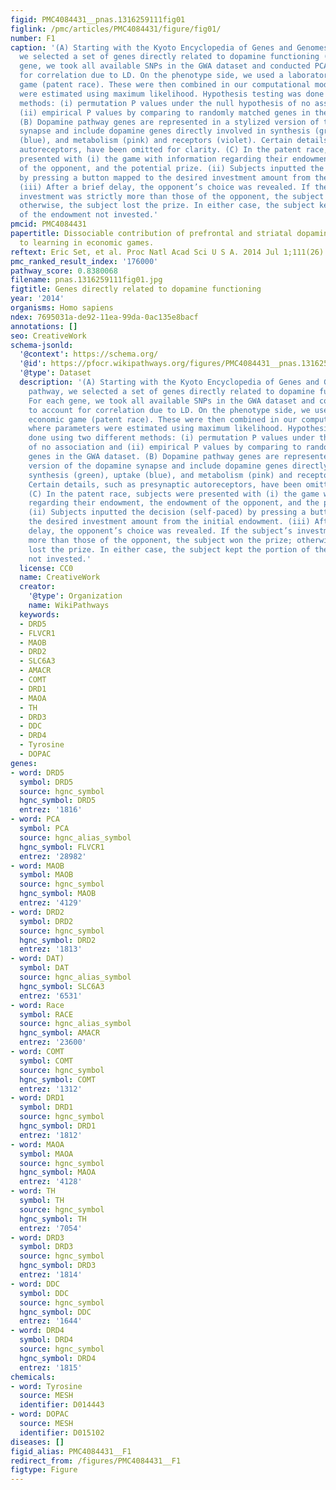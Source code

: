 ```yaml
---
figid: PMC4084431__pnas.1316259111fig01
figlink: /pmc/articles/PMC4084431/figure/fig01/
number: F1
caption: '(A) Starting with the Kyoto Encyclopedia of Genes and Genomes dopamine pathway,
  we selected a set of genes directly related to dopamine functioning (). For each
  gene, we took all available SNPs in the GWA dataset and conducted PCA to account
  for correlation due to LD. On the phenotype side, we used a laboratory-based economic
  game (patent race). These were then combined in our computational model, where parameters
  were estimated using maximum likelihood. Hypothesis testing was done using two different
  methods: (i) permutation P values under the null hypothesis of no association and
  (ii) empirical P values by comparing to randomly matched genes in the GWA dataset.
  (B) Dopamine pathway genes are represented in a stylized version of the dopamine
  synapse and include dopamine genes directly involved in synthesis (green), uptake
  (blue), and metabolism (pink) and receptors (violet). Certain details, such as presynaptic
  autoreceptors, have been omitted for clarity. (C) In the patent race, subjects were
  presented with (i) the game with information regarding their endowment, the endowment
  of the opponent, and the potential prize. (ii) Subjects inputted the decision (self-paced)
  by pressing a button mapped to the desired investment amount from the initial endowment.
  (iii) After a brief delay, the opponent’s choice was revealed. If the subject’s
  investment was strictly more than those of the opponent, the subject won the prize;
  otherwise, the subject lost the prize. In either case, the subject kept the portion
  of the endowment not invested.'
pmcid: PMC4084431
papertitle: Dissociable contribution of prefrontal and striatal dopaminergic genes
  to learning in economic games.
reftext: Eric Set, et al. Proc Natl Acad Sci U S A. 2014 Jul 1;111(26):9615-9620.
pmc_ranked_result_index: '176000'
pathway_score: 0.8380068
filename: pnas.1316259111fig01.jpg
figtitle: Genes directly related to dopamine functioning
year: '2014'
organisms: Homo sapiens
ndex: 7695031a-de92-11ea-99da-0ac135e8bacf
annotations: []
seo: CreativeWork
schema-jsonld:
  '@context': https://schema.org/
  '@id': https://pfocr.wikipathways.org/figures/PMC4084431__pnas.1316259111fig01.html
  '@type': Dataset
  description: '(A) Starting with the Kyoto Encyclopedia of Genes and Genomes dopamine
    pathway, we selected a set of genes directly related to dopamine functioning ().
    For each gene, we took all available SNPs in the GWA dataset and conducted PCA
    to account for correlation due to LD. On the phenotype side, we used a laboratory-based
    economic game (patent race). These were then combined in our computational model,
    where parameters were estimated using maximum likelihood. Hypothesis testing was
    done using two different methods: (i) permutation P values under the null hypothesis
    of no association and (ii) empirical P values by comparing to randomly matched
    genes in the GWA dataset. (B) Dopamine pathway genes are represented in a stylized
    version of the dopamine synapse and include dopamine genes directly involved in
    synthesis (green), uptake (blue), and metabolism (pink) and receptors (violet).
    Certain details, such as presynaptic autoreceptors, have been omitted for clarity.
    (C) In the patent race, subjects were presented with (i) the game with information
    regarding their endowment, the endowment of the opponent, and the potential prize.
    (ii) Subjects inputted the decision (self-paced) by pressing a button mapped to
    the desired investment amount from the initial endowment. (iii) After a brief
    delay, the opponent’s choice was revealed. If the subject’s investment was strictly
    more than those of the opponent, the subject won the prize; otherwise, the subject
    lost the prize. In either case, the subject kept the portion of the endowment
    not invested.'
  license: CC0
  name: CreativeWork
  creator:
    '@type': Organization
    name: WikiPathways
  keywords:
  - DRD5
  - FLVCR1
  - MAOB
  - DRD2
  - SLC6A3
  - AMACR
  - COMT
  - DRD1
  - MAOA
  - TH
  - DRD3
  - DDC
  - DRD4
  - Tyrosine
  - DOPAC
genes:
- word: DRD5
  symbol: DRD5
  source: hgnc_symbol
  hgnc_symbol: DRD5
  entrez: '1816'
- word: PCA
  symbol: PCA
  source: hgnc_alias_symbol
  hgnc_symbol: FLVCR1
  entrez: '28982'
- word: MAOB
  symbol: MAOB
  source: hgnc_symbol
  hgnc_symbol: MAOB
  entrez: '4129'
- word: DRD2
  symbol: DRD2
  source: hgnc_symbol
  hgnc_symbol: DRD2
  entrez: '1813'
- word: DAT)
  symbol: DAT
  source: hgnc_alias_symbol
  hgnc_symbol: SLC6A3
  entrez: '6531'
- word: Race
  symbol: RACE
  source: hgnc_alias_symbol
  hgnc_symbol: AMACR
  entrez: '23600'
- word: COMT
  symbol: COMT
  source: hgnc_symbol
  hgnc_symbol: COMT
  entrez: '1312'
- word: DRD1
  symbol: DRD1
  source: hgnc_symbol
  hgnc_symbol: DRD1
  entrez: '1812'
- word: MAOA
  symbol: MAOA
  source: hgnc_symbol
  hgnc_symbol: MAOA
  entrez: '4128'
- word: TH
  symbol: TH
  source: hgnc_symbol
  hgnc_symbol: TH
  entrez: '7054'
- word: DRD3
  symbol: DRD3
  source: hgnc_symbol
  hgnc_symbol: DRD3
  entrez: '1814'
- word: DDC
  symbol: DDC
  source: hgnc_symbol
  hgnc_symbol: DDC
  entrez: '1644'
- word: DRD4
  symbol: DRD4
  source: hgnc_symbol
  hgnc_symbol: DRD4
  entrez: '1815'
chemicals:
- word: Tyrosine
  source: MESH
  identifier: D014443
- word: DOPAC
  source: MESH
  identifier: D015102
diseases: []
figid_alias: PMC4084431__F1
redirect_from: /figures/PMC4084431__F1
figtype: Figure
---
```

